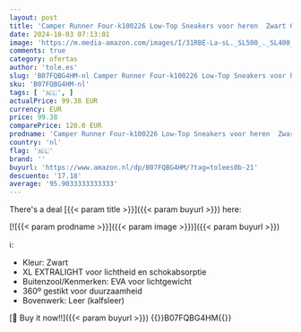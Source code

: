 ```yaml
---
layout: post
title: 'Camper Runner Four-k100226 Low-Top Sneakers voor heren  Zwart 017  42 EU'
date: 2024-10-03 07:13:01
image: 'https://m.media-amazon.com/images/I/31RBE-La-sL._SL500_._SL400_.jpg'
comments: true
category: ofertas
author: 'tole.es'
slug: 'B07FQBG4HM-nl Camper Runner Four-k100226 Low-Top Sneakers voor heren...'
sku: 'B07FQBG4HM-nl'
tags: [ '🇳🇱', ]
actualPrice: 99.38 EUR
currency: EUR
price: 99.38
comparePrice: 120.0 EUR
prodname: 'Camper Runner Four-k100226 Low-Top Sneakers voor heren  Zwart 017  42 EU'
country: 'nl'
flag: '🇳🇱'
brand: ''
buyurl: 'https://www.amazon.nl/dp/B07FQBG4HM/?tag=tolees0b-21'
descuento: '17.18'
average: '95.9033333333333'
---
```


There's a deal [{{< param title >}}]({{< param buyurl >}})  here:

[![{{< param prodname >}}]({{< param image >}})]({{< param buyurl >}})

ℹ️:

- Kleur: Zwart
- XL EXTRALIGHT voor lichtheid en schokabsorptie
- Buitenzool/Kenmerken: EVA voor lichtgewicht
- 360º gestikt voor duurzaamheid
- Bovenwerk: Leer (kalfsleer)

[🛒 Buy it now!!]({{< param buyurl >}})
{{<world>}}B07FQBG4HM{{</world>}}
